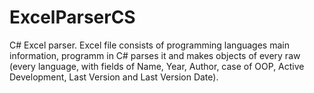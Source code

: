 # ExcelParserCS
C# Excel parser. Excel file consists of programming languages main information, programm in C# parses it and makes objects of every raw (every language, with fields of 
Name, Year, Author, case of OOP, Active Development, Last Version and Last Version Date).
